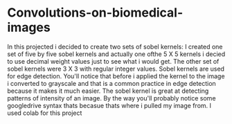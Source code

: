 # Convolutions-on-biomedical-images
In this projected i decided to create two sets of sobel kernels: I created one set of five by five sobel kernels and actually one ofthe 5 X 5 kernels i decied to use decimal weight values just to see what i would get. The other set of sobel kernels were 3 X 3 with regular integer values. Sobel kernels are used for edge detection. You'll notice that before i applied the kernel to the image i converted to grayscale and that is a common practice in edge detection because it makes it much easier. The sobel kernel is great at detecting patterns of intensity of an image. By the way you'll probably notice some googledrive syntax thats becasue thats where i pulled my image from. I used colab for this project
